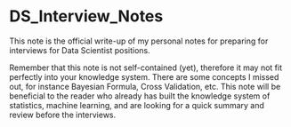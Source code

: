 # DS_Interview_Notes
This note is the official write-up of my personal notes for preparing for interviews for Data Scientist positions. 

Remember that this note is not self-contained (yet), therefore it may not fit perfectly into your knowledge system. There are some concepts I missed out, for instance Bayesian Formula, Cross Validation, etc. This note will be beneficial to the reader who already has built the knowledge system of statistics, machine learning, and are looking for a quick summary and review before the interviews.
